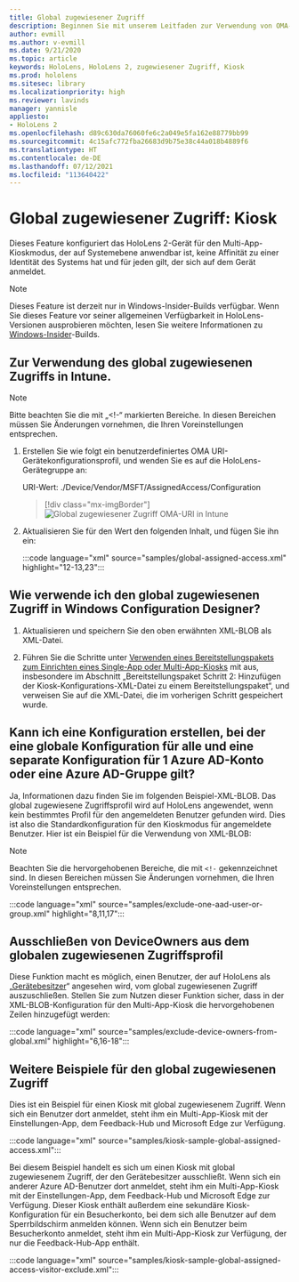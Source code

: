 ```yaml
---
title: Global zugewiesener Zugriff
description: Beginnen Sie mit unserem Leitfaden zur Verwendung von OMA-URI für Kioske mit global zugewiesenem Zugriff mit Intune und Windows Configuration Designer.
author: evmill
ms.author: v-evmill
ms.date: 9/21/2020
ms.topic: article
keywords: HoloLens, HoloLens 2, zugewiesener Zugriff, Kiosk
ms.prod: hololens
ms.sitesec: library
ms.localizationpriority: high
ms.reviewer: lavinds
manager: yannisle
appliesto:
- HoloLens 2
ms.openlocfilehash: d89c630da76060fe6c2a049e5fa162e88779bb99
ms.sourcegitcommit: 4c15afc772fba26683d9b75e38c44a018b4889f6
ms.translationtype: HT
ms.contentlocale: de-DE
ms.lasthandoff: 07/12/2021
ms.locfileid: "113640422"
---
```

# <a name="global-assigned-access--kiosk"></a>Global zugewiesener Zugriff: Kiosk

Dieses Feature konfiguriert das HoloLens 2-Gerät für den Multi-App-Kioskmodus, der auf Systemebene anwendbar ist, keine Affinität zu einer Identität des Systems hat und für jeden gilt, der sich auf dem Gerät anmeldet.

> [!NOTE]
> Dieses Feature ist derzeit nur in Windows-Insider-Builds verfügbar. Wenn Sie dieses Feature vor seiner allgemeinen Verfügbarkeit in HoloLens-Versionen ausprobieren möchten, lesen Sie weitere Informationen zu [Windows-Insider](hololens-insider.md)-Builds.

## <a name="how-to-use-global-assigned-access-in-intune"></a>Zur Verwendung des global zugewiesenen Zugriffs in Intune.

> [!NOTE]
> Bitte beachten Sie die mit „<!-“ markierten Bereiche. In diesen Bereichen müssen Sie Änderungen vornehmen, die Ihren Voreinstellungen entsprechen.

1. Erstellen Sie wie folgt ein benutzerdefiniertes OMA URI-Gerätekonfigurationsprofil, und wenden Sie es auf die HoloLens-Gerätegruppe an:

    URI-Wert: ./Device/Vendor/MSFT/AssignedAccess/Configuration

    > [!div class="mx-imgBorder"]
    > ![Global zugewiesener Zugriff OMA-URI in Intune](images/global-assigned-access-omauri.png)

2. Aktualisieren Sie für den Wert den folgenden Inhalt, und fügen Sie ihn ein:

    :::code language="xml" source="samples/global-assigned-access.xml" highlight="12-13,23":::

## <a name="how-to-use-global-assigned-access-in-windows-configuration-designer"></a>Wie verwende ich den global zugewiesenen Zugriff in Windows Configuration Designer?

1. Aktualisieren und speichern Sie den oben erwähnten XML-BLOB als XML-Datei. 

2. Führen Sie die Schritte unter [Verwenden eines Bereitstellungspakets zum Einrichten eines Single-App oder Multi-App-Kiosks](hololens-kiosk.md#use-a-provisioning-package-to-set-up-a-single-app-or-multi-app-kiosk) mit aus, insbesondere im Abschnitt „Bereitstellungspaket Schritt 2: Hinzufügen der Kiosk-Konfigurations-XML-Datei zu einem Bereitstellungspaket“, und verweisen Sie auf die XML-Datei, die im vorherigen Schritt gespeichert wurde.

## <a name="can-i-create-a-configuration-where-global-applies-to-everyone-and-separate-configuration-applies-to-1-azure-ad-account-or-azure-ad-group"></a>Kann ich eine Konfiguration erstellen, bei der eine globale Konfiguration für alle und eine separate Konfiguration für 1 Azure AD-Konto oder eine Azure AD-Gruppe gilt? 

Ja, Informationen dazu finden Sie im folgenden Beispiel-XML-BLOB. Das global zugewiesene Zugriffsprofil wird auf HoloLens angewendet, wenn kein bestimmtes Profil für den angemeldeten Benutzer gefunden wird. Dies ist also die Standardkonfiguration für den Kioskmodus für angemeldete Benutzer.
Hier ist ein Beispiel für die Verwendung von XML-BLOB:

> [!NOTE]
> Beachten Sie die hervorgehobenen Bereiche, die mit `<!-` gekennzeichnet sind. In diesen Bereichen müssen Sie Änderungen vornehmen, die Ihren Voreinstellungen entsprechen.

 :::code language="xml" source="samples/exclude-one-aad-user-or-group.xml" highlight="8,11,17":::

## <a name="excluding-deviceowners-from-global-assigned-access-profile"></a>Ausschließen von DeviceOwners aus dem globalen zugewiesenen Zugriffsprofil

Diese Funktion macht es möglich, einen Benutzer, der auf HoloLens als „[Gerätebesitzer](security-adminless-os.md)“ angesehen wird, vom global zugewiesenen Zugriff auszuschließen. Stellen Sie zum Nutzen dieser Funktion sicher, dass in der XML-BLOB-Konfiguration für den Multi-App-Kiosk die hervorgehobenen Zeilen hinzugefügt werden:

 :::code language="xml" source="samples/exclude-device-owners-from-global.xml" highlight="6,16-18":::

## <a name="additional-global-assigned-access-examples"></a>Weitere Beispiele für den global zugewiesenen Zugriff

Dies ist ein Beispiel für einen Kiosk mit global zugewiesenem Zugriff. Wenn sich ein Benutzer dort anmeldet, steht ihm ein Multi-App-Kiosk mit der Einstellungen-App, dem Feedback-Hub und Microsoft Edge zur Verfügung.

:::code language="xml" source="samples/kiosk-sample-global-assigned-access.xml":::

Bei diesem Beispiel handelt es sich um einen Kiosk mit global zugewiesenem Zugriff, der den Gerätebesitzer ausschließt. Wenn sich ein anderer Azure AD-Benutzer dort anmeldet, steht ihm ein Multi-App-Kiosk mit der Einstellungen-App, dem Feedback-Hub und Microsoft Edge zur Verfügung. Dieser Kiosk enthält außerdem eine sekundäre Kiosk-Konfiguration für ein Besucherkonto, bei dem sich alle Benutzer auf dem Sperrbildschirm anmelden können. Wenn sich ein Benutzer beim Besucherkonto anmeldet, steht ihm ein Multi-App-Kiosk zur Verfügung, der nur die Feedback-Hub-App enthält.

:::code language="xml" source="samples/kiosk-sample-global-assigned-access-visitor-exclude.xml":::
